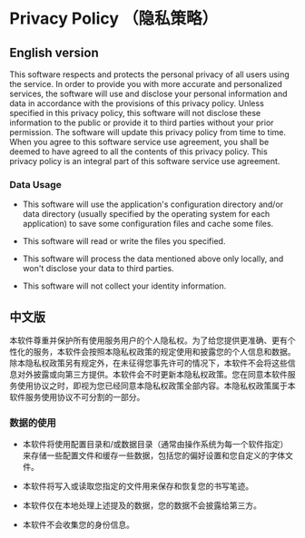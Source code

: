 # Privacy Policy （隐私策略）

## English version

This software respects and protects the personal privacy of all users using the service. In order to provide you with more accurate and personalized services, the software will use and disclose your personal information and data in accordance with the provisions of this privacy policy. Unless specified in this privacy policy, this software will not disclose these information to the public or provide it to third parties without your prior permission. The software will update this privacy policy from time to time. When you agree to this software service use agreement, you shall be deemed to have agreed to all the contents of this privacy policy. This privacy policy is an integral part of this software service use agreement.

### Data Usage

- This software will use the application's configuration directory and/or data directory (usually specified by the operating system for each application) to save some configuration files and cache some files.

- This software will read or write the files you specified.

- This software will process the data mentioned above only locally, and won't disclose your data to third parties.

- This software will not collect your identity information.

## 中文版

本软件尊重并保护所有使用服务用户的个人隐私权。为了给您提供更准确、更有个性化的服务，本软件会按照本隐私权政策的规定使用和披露您的个人信息和数据。除本隐私权政策另有规定外，在未征得您事先许可的情况下，本软件不会将这些信息对外披露或向第三方提供。本软件会不时更新本隐私权政策。您在同意本软件服务使用协议之时，即视为您已经同意本隐私权政策全部内容。本隐私权政策属于本软件服务使用协议不可分割的一部分。

### 数据的使用

- 本软件将使用配置目录和/或数据目录（通常由操作系统为每一个软件指定）来存储一些配置文件和缓存一些数据，包括您的偏好设置和您自定义的字体文件。

- 本软件将写入或读取您指定的文件用来保存和恢复您的书写笔迹。

- 本软件仅在本地处理上述提及的数据，您的数据不会披露给第三方。

- 本软件不会收集您的身份信息。
